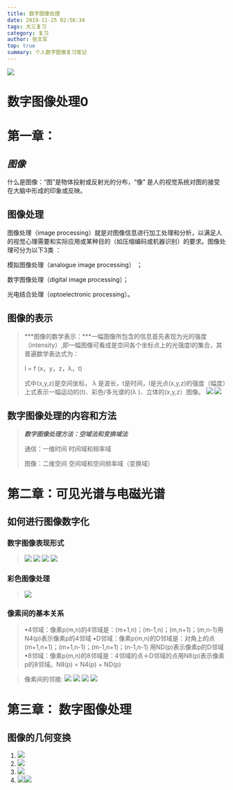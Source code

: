 ```yaml
---
title: 数字图像处理
date: 2019-11-25 02:56:34
tags: 大三复习
category: 复习
author: 张文军
top: true
summary: 个人数字图像复习笔记
---
```


![](/images/favicon.png)
# 数字图像处理0

# 第一章：

## ***图像***

什么是图像：“图”是物体投射或反射光的分布，“像” 是人的视觉系统对图的接受在大脑中形成的印象或反映。

##   图像处理

图像处理（image processing）就是对图像信息进行加工处理和分析，以满足人的视觉心理需要和实际应用或某种目的（如压缩编码或机器识别）的要求。图像处理可分为以下3类 ：

  模拟图像处理（analogue image processing） ；

  数字图像处理（digital image processing）； 

  光电结合处理（optoelectronic processing）。

## 图像的表示

>***图像的数学表示：***一幅图像所包含的信息首先表现为光的强度（intensity）,即一幅图像可看成是空间各个坐标点上的光强度I的集合，其普遍数学表达式为：
>
>I = f (x，y，z，λ，t)
>
>  式中(x,y,z)是空间坐标，  λ  是波长，t是时间，I是光点(x,y,z)的强度（幅度）上式表示一幅运动的(t)、彩色/多光谱的(λ  )、立体的(x,y,z）图像。
>  ![](http://myblog-1258908231.cos.ap-shanghai.myqcloud.com/%E6%95%B0%E5%AD%97%E5%9B%BE%E5%83%8F%E5%A4%84%E7%90%86/20191202084813468.png)
>  ![](http://myblog-1258908231.cos.ap-shanghai.myqcloud.com/%E6%95%B0%E5%AD%97%E5%9B%BE%E5%83%8F%E5%A4%84%E7%90%86/20191202085030921.png)
>  

## 数字图像处理的内容和方法

> ***数字图像处理方法：空域法和变换域法***
>
> 
>
>   通信：一维时间   时间域和频率域
>
>   图像：二维空间   空间域和空间频率域（变换域）


# 第二章：可见光谱与电磁光谱

## 如何进行图像数字化
### 数字图像表现形式
   > ![](http://myblog-1258908231.cos.ap-shanghai.myqcloud.com/%E6%95%B0%E5%AD%97%E5%9B%BE%E5%83%8F%E5%A4%84%E7%90%86/20191202044038936.png)
   > ![](http://myblog-1258908231.cos.ap-shanghai.myqcloud.com/%E6%95%B0%E5%AD%97%E5%9B%BE%E5%83%8F%E5%A4%84%E7%90%86/20191202044114282.png)
   > ![](http://myblog-1258908231.cos.ap-shanghai.myqcloud.com/%E6%95%B0%E5%AD%97%E5%9B%BE%E5%83%8F%E5%A4%84%E7%90%86/20191202044224437.png)
   > ![](http://myblog-1258908231.cos.ap-shanghai.myqcloud.com/%E6%95%B0%E5%AD%97%E5%9B%BE%E5%83%8F%E5%A4%84%E7%90%86/20191202052856307.png)


### 彩色图像处理

  > ![](http://myblog-1258908231.cos.ap-shanghai.myqcloud.com/%E6%95%B0%E5%AD%97%E5%9B%BE%E5%83%8F%E5%A4%84%E7%90%86/20191202062835342.png)


### 像素间的基本关系
 > •4邻域：像素p(m,n)的4邻域是：(m+1,n)；(m-1,n)；(m,n+1)；(m,n-1)用N4(p)表示像素p的4邻域
 > •D邻域：像素p(m,n)的D邻域是：对角上的点(m+1,n+1)；(m+1,n-1)；(m-1,n+1)；(n-1,n-1) 用ND(p)表示像素p的D邻域
 > •8邻域：像素p(m,n)的8邻域是：4邻域的点＋D邻域的点用N8(p)表示像素p的8邻域。N8(p) = N4(p) + ND(p)

  >像素间的邻接:
  >![](http://myblog-1258908231.cos.ap-shanghai.myqcloud.com/%E6%95%B0%E5%AD%97%E5%9B%BE%E5%83%8F%E5%A4%84%E7%90%86/20191202063804901.png)
  >![](http://myblog-1258908231.cos.ap-shanghai.myqcloud.com/%E6%95%B0%E5%AD%97%E5%9B%BE%E5%83%8F%E5%A4%84%E7%90%86/20191202064146559.png)
  >![](http://myblog-1258908231.cos.ap-shanghai.myqcloud.com/%E6%95%B0%E5%AD%97%E5%9B%BE%E5%83%8F%E5%A4%84%E7%90%86/20191202064514426.png)
  >![](http://myblog-1258908231.cos.ap-shanghai.myqcloud.com/%E6%95%B0%E5%AD%97%E5%9B%BE%E5%83%8F%E5%A4%84%E7%90%86/20191202064911686.png)
  
  
 # 第三章： 数字图像处理
 
 ## 图像的几何变换
 1. ![](http://myblog-1258908231.cos.ap-shanghai.myqcloud.com/%E6%95%B0%E5%AD%97%E5%9B%BE%E5%83%8F%E5%A4%84%E7%90%86/20191203085420263.png)
 2. ![](http://myblog-1258908231.cos.ap-shanghai.myqcloud.com/%E6%95%B0%E5%AD%97%E5%9B%BE%E5%83%8F%E5%A4%84%E7%90%86/20191203085544680.png)
 3. ![](http://myblog-1258908231.cos.ap-shanghai.myqcloud.com/%E6%95%B0%E5%AD%97%E5%9B%BE%E5%83%8F%E5%A4%84%E7%90%86/20191203085636002.png)
 4. ![](http://myblog-1258908231.cos.ap-shanghai.myqcloud.com/%E6%95%B0%E5%AD%97%E5%9B%BE%E5%83%8F%E5%A4%84%E7%90%86/20191203085838576.png)![](http://myblog-1258908231.cos.ap-shanghai.myqcloud.com/%E6%95%B0%E5%AD%97%E5%9B%BE%E5%83%8F%E5%A4%84%E7%90%86/20191203085928788.png)
   






